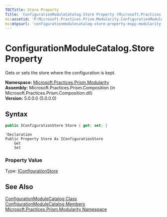 ```yaml
---
TOCTitle: Store Property
Title: 'ConfigurationModuleCatalog.Store Property (Microsoft.Practices.Prism.Modularity)'
ms:assetid: 'P:Microsoft.Practices.Prism.Modularity.ConfigurationModuleCatalog.Store'
ms:mtpsurl: 'configurationmodulecatalog-store-property-mspp-modularity.md'
---
```



# ConfigurationModuleCatalog.Store Property

Gets or sets the store where the configuration is kept.

**Namespace:** [Microsoft.Practices.Prism.Modularity](/patterns-practices/reference/mspp-regions-namespace)<br/>
**Assembly:** Microsoft.Practices.Prism.Composition (in Microsoft.Practices.Prism.Composition.dll)<br/>
**Version:** 5.0.0.0 (5.0.0.0)

## Syntax

```C#
public IConfigurationStore Store { get; set; }
```
```VB
'Declaration
Public Property Store As IConfigurationStore
	Get
	Set
```

### Property Value

Type: [IConfigurationStore](/patterns-practices/reference/iconfigurationstore-interface-mspp-modularity)

## See Also

[ConfigurationModuleCatalog Class](/patterns-practices/reference/configurationmodulecatalog-class-mspp-modularity)<br/>
[ConfigurationModuleCatalog Members](/patterns-practices/reference/configurationmodulecatalog-members-mspp-modularity)<br/>
[Microsoft.Practices.Prism.Modularity Namespace](/patterns-practices/reference/mspp-regions-namespace)<br/>